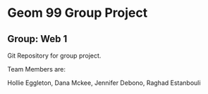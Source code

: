 # Geom 99 Group Project
## Group: Web 1

Git Repository for group project. 

Team Members are: 

Hollie Eggleton, Dana Mckee, Jennifer Debono, Raghad Estanbouli
    
